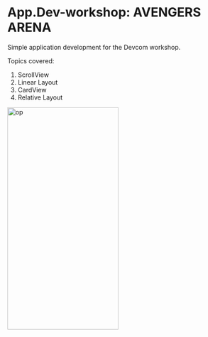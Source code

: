 # App.Dev-workshop: AVENGERS ARENA
Simple application development for the Devcom workshop.

Topics covered:
1. ScrollView
2. Linear Layout
3. CardView
4. Relative Layout

<img src="https://github.com/chandana96k/App.Dev-workshop/assets/106166200/2bcf0f08-3960-46b0-8425-10badd1c5ef0.png" width="250" height="500" alt="op">
